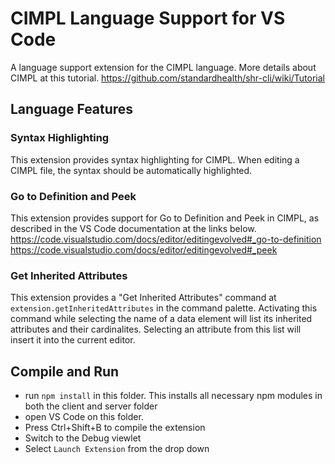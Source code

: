 # CIMPL Language Support for VS Code

A language support extension for the CIMPL language. More details about CIMPL at this
tutorial.
https://github.com/standardhealth/shr-cli/wiki/Tutorial

## Language Features

### Syntax Highlighting

This extension provides syntax highlighting for CIMPL. When editing a CIMPL file,
the syntax should be automatically highlighted.

### Go to Definition and Peek

This extension provides support for Go to Definition and Peek in CIMPL, as described
in the VS Code documentation at the links below.
https://code.visualstudio.com/docs/editor/editingevolved#_go-to-definition
https://code.visualstudio.com/docs/editor/editingevolved#_peek

### Get Inherited Attributes

This extension provides a "Get Inherited Attributes" command at
`extension.getInheritedAttributes` in the command palette. Activating this command while
selecting the name of a data element will list its inherited attributes and their
cardinalites. Selecting an attribute from this list will insert it into the current editor.

## Compile and Run

- run `npm install` in this folder. This installs all necessary npm modules in both the
client and server folder
- open VS Code on this folder.
- Press Ctrl+Shift+B to compile the extension
- Switch to the Debug viewlet
- Select `Launch Extension` from the drop down

